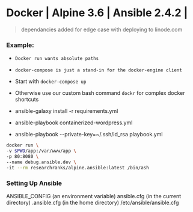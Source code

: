 # Docker | Alpine 3.6 | Ansible 2.4.2 | #

 > dependancies added for edge case with deploying to linode.com


### Example: ###

 - ``Docker run wants absolute paths``
 - ``docker-compose is just a stand-in for the docker-engine client``
 - Start with ``docker-compose up``
 - Otherwise use our custom bash command ``dockr`` for complex docker shortcuts



 - ansible-galaxy install -r requirements.yml
 - ansible-playbook containerized-wordpress.yml
 - ansible-playbook --private-key=~/.ssh/id_rsa playbook.yml


```bash
docker run \
-v $PWD/app:/var/www/app \
-p 80:8080 \
--name debug.ansible.dev \
-it --rm researchranks/alpine.ansible:latest /bin/ash
```


### Setting Up Ansible ###

ANSIBLE_CONFIG (an environment variable)
ansible.cfg (in the current directory)
.ansible.cfg (in the home directory)
/etc/ansible/ansible.cfg
